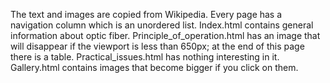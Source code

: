 The text and images are copied from Wikipedia. Every page has a navigation column which is an unordered list. Index.html contains general information about optic fiber. Principle_of_operation.html has an image that will disappear if the viewport is less than 650px; at the end of this page there is a table. Practical_issues.html has nothing interesting in it. Gallery.html contains images that become bigger if you click on them.

